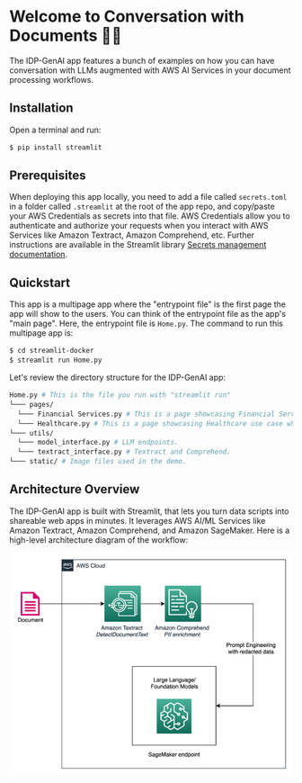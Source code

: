 # Welcome to Conversation with Documents 📄💬

The IDP-GenAI app features a bunch of examples on how you can have conversation with LLMs augmented with AWS AI Services in your document processing workflows.


## Installation

Open a terminal and run:

```bash
$ pip install streamlit
```

## Prerequisites

When deploying this app locally, you need to add a file called ```secrets.toml``` in a folder called ```.streamlit``` at the root of the app repo, and copy/paste your AWS Credentials as secrets into that file. AWS Credentials allow you to authenticate and authorize your requests when you interact with AWS Services like Amazon Textract, Amazon Comprehend, etc. Further instructions are available in the Streamlit library [Secrets management documentation](https://docs.streamlit.io/library/advanced-features/secrets-management).


## Quickstart

This app is a multipage app where the "entrypoint file" is the first page the app will show to the users. You can think of the entrypoint file as the app's "main page". Here, the entrypoint file is ```Home.py```. The command to run this multipage app is:

```bash
$ cd streamlit-docker
$ streamlit run Home.py
```

Let's review the directory structure for the IDP-GenAI app:

```bash
Home.py # This is the file you run with "streamlit run"
└─── pages/
  └─── Financial Services.py # This is a page showcasing Financial Services use case.
  └─── Healthcare.py # This is a page showcasing Healthcare use case which is still WIP.
└─── utils/
  └─── model_interface.py # LLM endpoints.
  └─── textract_interface.py # Textract and Comprehend.
└─── static/ # Image files used in the demo.
```

## Architecture Overview

The IDP-GenAI app is built with Streamlit, that lets you turn data scripts into shareable web apps in minutes. It leverages AWS AI/ML Services like Amazon Textract, Amazon Comprehend, and Amazon SageMaker. Here is a high-level architecture diagram of the workflow:

![idp-genai-arch](./images/idp-genai-arch.png)
